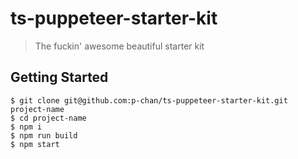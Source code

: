 # ts-puppeteer-starter-kit

> The fuckin' awesome beautiful starter kit

## Getting Started

```
$ git clone git@github.com:p-chan/ts-puppeteer-starter-kit.git project-name
$ cd project-name
$ npm i
$ npm run build
$ npm start
```
